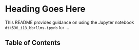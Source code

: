 # Heading Goes Here

This README provides guidance on using the Jupyter notebook `dtk530_i13_bb+llms.ipynb` for ...
## Table of Contents
